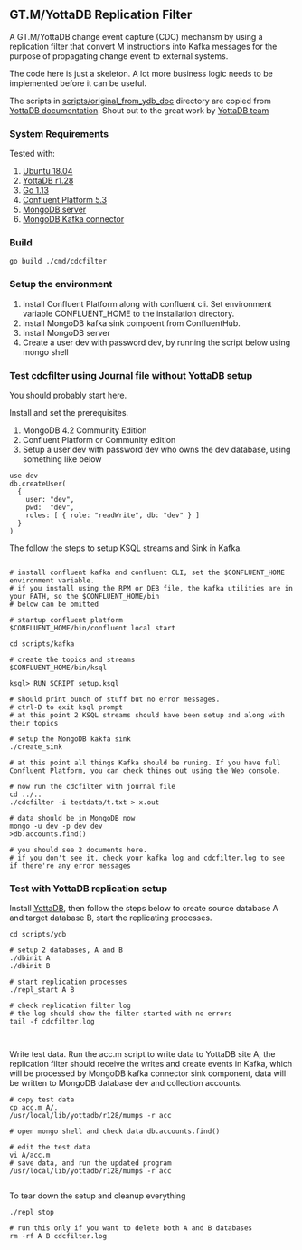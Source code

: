## GT.M/YottaDB Replication Filter

A GT.M/YottaDB change event capture (CDC) mechansm by using a replication filter that convert M instructions into Kafka messages for the purpose of propagating change event to external systems.

The code here is just a skeleton. A lot more business logic needs to be implemented before it can be useful.

The scripts in [scripts/original_from_ydb_doc](scripts/original_from_ydb_doc) directory are copied from [YottaDB documentation](https://gitlab.com/YottaDB/DB/YDBDoc/tree/master/AdminOpsGuide/repl_procedures). Shout out to the great work by [YottaDB team](https://yottadb.com/)

### System Requirements

Tested with:

1. [Ubuntu 18.04](http://releases.ubuntu.com/18.04/)
2. [YottaDB r1.28](https://yottadb.com/product/get-started/)
3. [Go 1.13](https://golang.org/dl/)
4. [Confluent Platform 5.3](https://www.confluent.io/download/)
5. [MongoDB server](https://www.mongodb.com/download-center/community)
6. [MongoDB Kafka connector](https://www.confluent.io/hub/mongodb/kafka-connect-mongodb)

### Build

```
go build ./cmd/cdcfilter

```

### Setup the environment

1. Install Confluent Platform along with confluent cli. Set environment variable CONFLUENT_HOME to the installation directory.
2. Install MongoDB kafka sink compoent from ConfluentHub.
3. Install MongoDB server
4. Create a user dev with password dev, by running the script below using mongo shell

### Test cdcfilter using Journal file without YottaDB setup

You should probably start here.

Install and set the prerequisites.

1. MongoDB 4.2 Community Edition
2. Confluent Platform or Community edition
3. Setup a user dev with password dev who owns the dev database, using something like below

```
use dev
db.createUser(
  {
    user: "dev",
    pwd:  "dev",
    roles: [ { role: "readWrite", db: "dev" } ]
  }
)

```

The follow the steps to setup KSQL streams and Sink in Kafka.

```

# install confluent kafka and confluent CLI, set the $CONFLUENT_HOME environment variable.
# if you install using the RPM or DEB file, the kafka utilities are in your PATH, so the $CONFLUENT_HOME/bin
# below can be omitted

# startup confluent platform
$CONFLUENT_HOME/bin/confluent local start

cd scripts/kafka

# create the topics and streams
$CONFLUENT_HOME/bin/ksql

ksql> RUN SCRIPT setup.ksql

# should print bunch of stuff but no error messages.
# ctrl-D to exit ksql prompt
# at this point 2 KSQL streams should have been setup and along with their topics

# setup the MongoDB kakfa sink
./create_sink

# at this point all things Kafka should be runing. If you have full Confluent Platform, you can check things out using the Web console.

# now run the cdcfilter with journal file
cd ../..
./cdcfilter -i testdata/t.txt > x.out

# data should be in MongoDB now
mongo -u dev -p dev dev
>db.accounts.find()

# you should see 2 documents here.
# if you don't see it, check your kafka log and cdcfilter.log to see if there're any error messages

```

### Test with YottaDB replication setup

Install [YottaDB](https://yottadb.com/product/get-started/), then follow the steps below to create source database A and target database B, start the replicating processes.

```
cd scripts/ydb

# setup 2 databases, A and B
./dbinit A
./dbinit B

# start replication processes
./repl_start A B

# check replication filter log
# the log should show the filter started with no errors
tail -f cdcfilter.log



```

Write test data.
Run the acc.m script to write data to YottaDB site A, the replication filter should receive the writes and create events in Kafka, which will be processed by MongoDB kafka connector sink component, data will be written to MongoDB database dev and collection accounts.

```
# copy test data
cp acc.m A/.
/usr/local/lib/yottadb/r128/mumps -r acc

# open mongo shell and check data db.accounts.find()

# edit the test data
vi A/acc.m
# save data, and run the updated program
/usr/local/lib/yottadb/r128/mumps -r acc


```

To tear down the setup and cleanup everything

```
./repl_stop

# run this only if you want to delete both A and B databases
rm -rf A B cdcfilter.log

```
